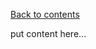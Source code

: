 [Back to contents](https://github.com/TD-English-Learning-Community/common-expressions)


put content here...
